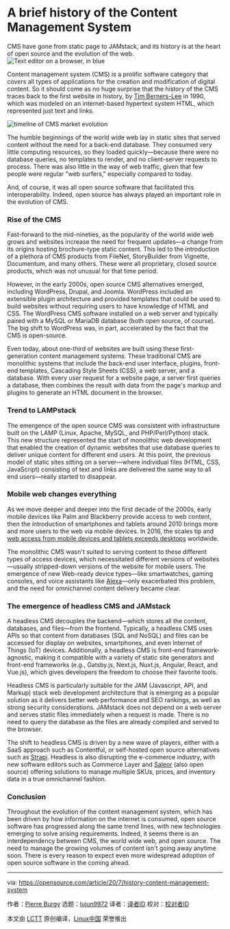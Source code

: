 [#]: collector: (lujun9972)
[#]: translator: ( )
[#]: reviewer: ( )
[#]: publisher: ( )
[#]: url: ( )
[#]: subject: (A brief history of the Content Management System)
[#]: via: (https://opensource.com/article/20/7/history-content-management-system)
[#]: author: (Pierre Burgy https://opensource.com/users/pierreburgy)

A brief history of the Content Management System
======
CMS have gone from static page to JAMstack, and its history is at the
heart of open source and the evolution of the web.
![Text editor on a browser, in blue][1]

Content management system (CMS) is a prolific software category that covers all types of applications for the creation and modification of digital content. So it should come as no huge surprise that the history of the CMS traces back to the first website in history, by [Tim Berners-Lee][2] in 1990, which was modeled on an internet-based hypertext system HTML, which represented just text and links.

![timeline of CMS market evolution][3]

The humble beginnings of the world wide web lay in static sites that served content without the need for a back-end database. They consumed very little computing resources, so they loaded quickly—because there were no database queries, no templates to render, and no client-server requests to process. There was also little in the way of web traffic, given that few people were regular "web surfers," especially compared to today.

And, of course, it was all open source software that facilitated this interoperability. Indeed, open source has always played an important role in the evolution of CMS.

### Rise of the CMS

Fast-forward to the mid-nineties, as the popularity of the world wide web grows and websites increase the need for frequent updates—a change from its origins hosting brochure-type static content. This led to the introduction of a plethora of CMS products from FileNet, StoryBuilder from Vignette, Documentum, and many others. These were all proprietary, closed source products, which was not unusual for that time period.

However, in the early 2000s, open source CMS alternatives emerged, including WordPress, Drupal, and Joomla. WordPress included an extensible plugin architecture and provided templates that could be used to build websites without requiring users to have knowledge of HTML and CSS. The WordPress CMS software installed on a web server and typically paired with a MySQL or MariaDB database (both open source, of course). The big shift to WordPress was, in part, accelerated by the fact that the CMS is open-source.

Even today, about one-third of websites are built using these first-generation content management systems. These traditional CMS are monolithic systems that include the back-end user interface, plugins, front-end templates, Cascading Style Sheets (CSS), a web server, and a database. With every user request for a website page, a server first queries a database, then combines the result with data from the page's markup and plugins to generate an HTML document in the browser.

### Trend to LAMPstack

The emergence of the open source CMS was consistent with infrastructure built on the LAMP (Linux, Apache, MySQL, and PHP/Perl/Python) stack. This new structure represented the start of monolithic web development that enabled the creation of dynamic websites that use database queries to deliver unique content for different end users. At this point, the previous model of static sites sitting on a server—where individual files (HTML, CSS, JavaScript) consisting of text and links are delivered the same way to all end users—really started to disappear.

### Mobile web changes everything

As we move deeper and deeper into the first decade of the 2000s, early mobile devices like Palm and Blackberry provide access to web content, then the introduction of smartphones and tablets around 2010 brings more and more users to the web via mobile devices. In 2016, the scales tip and [web access from mobile devices and tablets exceeds desktops][4] worldwide.

The monolithic CMS wasn't suited to serving content to these different types of access devices, which necessitated different versions of websites—usually stripped-down versions of the website for mobile users. The emergence of new Web-ready device types—like smartwatches, gaming consoles, and voice assistants like [Alexa][5]—only exacerbated this problem, and the need for omnichannel content delivery became clear.

### The emergence of headless CMS and JAMstack

A headless CMS decouples the backend—which stores all the content, databases, and files—from the frontend. Typically, a headless CMS uses APIs so that content from databases (SQL and NoSQL) and files can be accessed for display on websites, smartphones, and even Internet of Things (IoT) devices. Additionally, a headless CMS is front-end framework-agnostic, making it compatible with a variety of static site generators and front-end frameworks (e.g., Gatsby.js, Next.js, Nuxt.js, Angular, React, and Vue.js), which gives developers the freedom to choose their favorite tools.

Headless CMS is particularly suitable for the JAM (Javascript, API, and Markup) stack web development architecture that is emerging as a popular solution as it delivers better web performance and SEO rankings, as well as strong security considerations. JAMstack does not depend on a web server and serves static files immediately when a request is made. There is no need to query the database as the files are already compiled and served to the browser.

The shift to headless CMS is driven by a new wave of players, either with a SaaS approach such as Contentful, or self-hosted open source alternatives such as [Strapi][6]. Headless is also disrupting the e-commerce industry, with new software editors such as Commerce Layer and [Saleor][7] (also open source) offering solutions to manage multiple SKUs, prices, and inventory data in a true omnichannel fashion.

### Conclusion

Throughout the evolution of the content management system, which has been driven by how information on the internet is consumed, open source software has progressed along the same trend lines, with new technologies emerging to solve arising requirements. Indeed, it seems there is an interdependency between CMS, the world wide web, and open source. The need to manage the growing volumes of content isn't going away anytime soon. There is every reason to expect even more widespread adoption of open source software in the coming ahead.

--------------------------------------------------------------------------------

via: https://opensource.com/article/20/7/history-content-management-system

作者：[Pierre Burgy][a]
选题：[lujun9972][b]
译者：[译者ID](https://github.com/译者ID)
校对：[校对者ID](https://github.com/校对者ID)

本文由 [LCTT](https://github.com/LCTT/TranslateProject) 原创编译，[Linux中国](https://linux.cn/) 荣誉推出

[a]: https://opensource.com/users/pierreburgy
[b]: https://github.com/lujun9972
[1]: https://opensource.com/sites/default/files/styles/image-full-size/public/lead-images/browser_blue_text_editor_web.png?itok=lcf-m6N7 (Text editor on a browser, in blue)
[2]: https://www.w3.org/People/Berners-Lee/#:~:text=A%20graduate%20of%20Oxford%20University,refined%20as%20Web%20technology%20spread.
[3]: https://opensource.com/sites/default/files/uploads/timeline.market.png (timeline of CMS market evolution)
[4]: https://techcrunch.com/2016/11/01/mobile-internet-use-passes-desktop-for-the-first-time-study-finds/
[5]: https://opensource.com/article/20/6/open-source-voice-assistant
[6]: https://strapi.io/
[7]: https://saleor.io/

